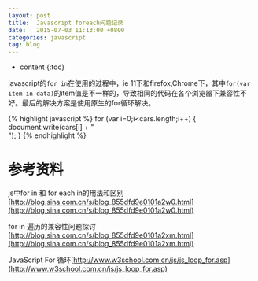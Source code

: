 ```yaml
---
layout: post
title:  Javascript foreach问题记录
date:   2015-07-03 11:13:00 +0800
categories: javascript
tag: blog
---
```


* content
{:toc}


javascript的`for in`在使用的过程中，ie 11下和firefox,Chrome下，其中`for(var item in data)`的item值是不一样的，导致相同的代码在各个浏览器下兼容性不好。最后的解决方案是使用原生的for循环解决。

{% highlight javascript %}
for (var i=0;i<cars.length;i++)
{
document.write(cars[i] + "<br>");
}
{% endhighlight %}

参考资料
===========================

js中for in 和 for each in的用法和区别 [http://blog.sina.com.cn/s/blog_855dfd9e0101a2w0.html](http://blog.sina.com.cn/s/blog_855dfd9e0101a2w0.html)

for in 遍历的兼容性问题探讨 [http://blog.sina.com.cn/s/blog_855dfd9e0101a2xm.html](http://blog.sina.com.cn/s/blog_855dfd9e0101a2xm.html)

JavaScript For 循环[http://www.w3school.com.cn/js/js_loop_for.asp](http://www.w3school.com.cn/js/js_loop_for.asp)